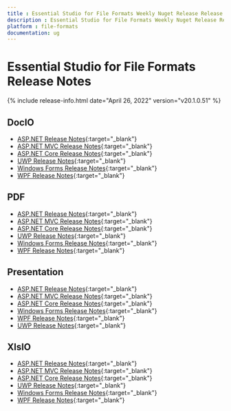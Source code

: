 ```yaml
---
title : Essential Studio for File Formats Weekly Nuget Release Release Notes  
description : Essential Studio for File Formats Weekly Nuget Release Release Notes  
platform : file-formats
documentation: ug
---
```


# Essential Studio for File Formats  Release Notes  

{% include release-info.html date="April 26, 2022" version="v20.1.0.51" %} 

## DocIO

* [ASP.NET Release Notes](/aspnet/release-notes/v20.1.0.51#docio){:target="_blank"}
* [ASP.NET MVC Release Notes](/aspnetmvc/release-notes/v20.1.0.51#docio){:target="_blank"}
* [ASP.NET Core Release Notes](/aspnet-core/release-notes/v20.1.0.51#docio){:target="_blank"}
* [UWP Release Notes](/uwp/release-notes/v20.1.0.51#docio){:target="_blank"}
* [Windows Forms Release Notes](/windowsforms/release-notes/v20.1.0.51#docio){:target="_blank"}
* [WPF Release Notes](/wpf/release-notes/v20.1.0.51#docio){:target="_blank"}


## PDF

* [ASP.NET Release Notes](/aspnet/release-notes/v20.1.0.51#pdf){:target="_blank"}
* [ASP.NET MVC Release Notes](/aspnetmvc/release-notes/v20.1.0.51#pdf){:target="_blank"}
* [ASP.NET Core Release Notes](/aspnet-core/release-notes/v20.1.0.51#pdf){:target="_blank"}
* [UWP Release Notes](/uwp/release-notes/v20.1.0.51#pdf){:target="_blank"}
* [Windows Forms Release Notes](/windowsforms/release-notes/v20.1.0.51#pdf){:target="_blank"}
* [WPF Release Notes](/wpf/release-notes/v20.1.0.51#pdf){:target="_blank"}


## Presentation

* [ASP.NET Release Notes](/aspnet/release-notes/v20.1.0.51#presentation){:target="_blank"}
* [ASP.NET MVC Release Notes](/aspnetmvc/release-notes/v20.1.0.51#presentation){:target="_blank"}
* [ASP.NET Core Release Notes](/aspnet-core/release-notes/v20.1.0.51#presentation){:target="_blank"}
* [Windows Forms Release Notes](/windowsforms/release-notes/v20.1.0.51#presentation){:target="_blank"}
* [WPF Release Notes](/wpf/release-notes/v20.1.0.51#presentation){:target="_blank"}
* [UWP Release Notes](/uwp/release-notes/v20.1.0.51#presentation){:target="_blank"}


## XlsIO

* [ASP.NET Release Notes](/aspnet/release-notes/v20.1.0.51#xlsio){:target="_blank"}
* [ASP.NET MVC Release Notes](/aspnetmvc/release-notes/v20.1.0.51#xlsio){:target="_blank"}
* [ASP.NET Core Release Notes](/aspnet-core/release-notes/v20.1.0.51#xlsio){:target="_blank"}
* [UWP Release Notes](/uwp/release-notes/v20.1.0.51#xlsio){:target="_blank"}
* [Windows Forms Release Notes](/windowsforms/release-notes/v20.1.0.51#xlsio){:target="_blank"}
* [WPF Release Notes](/wpf/release-notes/v20.1.0.51#xlsio){:target="_blank"}